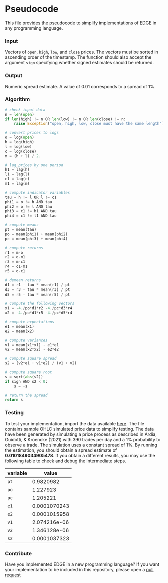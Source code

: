# Pseudocode

This file provides the pseudocode to simplify implementations of [EDGE](https://www.ssrn.com/abstract=3892335) in any programming language. 

### Input

Vectors of `open`, `high`, `low`, and `close` prices. The vectors must be sorted in ascending order of the timestamp. The function should also accept the argument `sign` specifying whether signed estimates should be returned.

### Output

Numeric spread estimate. A value of 0.01 corresponds to a spread of 1%.

### Algorithm

```python
# check input data
n = len(open)
if len(high) != n OR len(low) != n OR len(close) != n:
    raise Exception("open, high, low, close must have the same length")

# convert prices to logs
o = log(open)
h = log(high)
l = log(low)
c = log(close)
m = (h + l) / 2.

# lag prices by one period 
h1 = lag(h)
l1 = lag(l)
c1 = lag(c)
m1 = lag(m)

# compute indicator variables
tau = h != l OR l != c1 
phi1 = o != h AND tau
phi2 = o != l AND tau
phi3 = c1 != h1 AND tau
phi4 = c1 != l1 AND tau

# compute means
pt = mean(tau)
po = mean(phi1) + mean(phi2)
pc = mean(phi3) + mean(phi4)

# compute returns
r1 = m-o
r2 = o-m1
r3 = m-c1
r4 = c1-m1
r5 = o-c1

# demean returns
d1 = r1 - tau * mean(r1) / pt
d3 = r3 - tau * mean(r3) / pt
d5 = r5 - tau * mean(r5) / pt

# compute the following vectors
x1 = -4./po*d1*r2 -4./pc*d3*r4 
x2 = -4./po*d1*r5 -4./pc*d5*r4 

# compute expectations
e1 = mean(x1)
e2 = mean(x2)

# compute variances
v1 = mean(x1*x1) - e1*e1
v2 = mean(x2*x2) - e2*e2

# compute square spread
s2 = (v2*e1 + v1*e2) / (v1 + v2)

# compute square root
s = sqrt(abs(s2))
if sign AND s2 < 0: 
    s = -s

# return the spread
return s
```

### Testing

To test your implementation, import the data available [here](https://raw.githubusercontent.com/eguidotti/bidask/main/pseudocode/ohlc.csv). The file contains sample OHLC simulated price data to simplify testing. The data have been generated by simulating a price process as described in Ardia, Guidotti, & Kroencke (2021) with 390 trades per day and a 1% probability to observe a trade. The simulation uses a constant spread of 1%. By running the estimation, you should obtain a spread estimate of **0.0101849034905478**. If you obtain a different results, you may use the following table to check and debug the intermediate steps.

| variable | value        |
| -------- | ------------ |
| `pt`     | 0.9820982    |
| `po`     | 1.227923     |
| `pc`     | 1.205221     |
| `e1`     | 0.0001070243 |
| `e2`     | 0.0001015958 |
| `v1`     | 2.074216e-06 |
| `v2`     | 1.346128e-06 |
| `s2`     | 0.0001037323 |

### Contribute

Have you implemented EDGE in a new programming language? If you want your implementation to be included in this repository, please open a [pull request](https://github.com/eguidotti/bidask/pulls) 